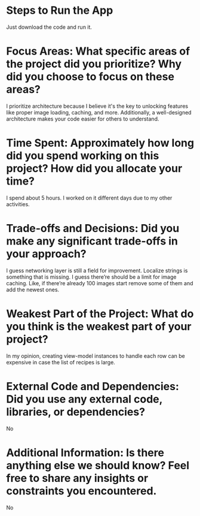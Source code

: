 # Steps to Run the App
Just download the code and run it.

# Focus Areas: What specific areas of the project did you prioritize? Why did you choose to focus on these areas?
I prioritize architecture because I believe it's the key to unlocking features like proper image loading, caching, and more. Additionally, a well-designed architecture makes your code easier for others to understand.

# Time Spent: Approximately how long did you spend working on this project? How did you allocate your time?
I spend about 5 hours. I worked on it different days due to my other activities.

# Trade-offs and Decisions: Did you make any significant trade-offs in your approach?
I guess networking layer is still a field for improvement. Localize strings is something that 
is missing.
I guess there’re should be a limit for image caching. Like, if there’re already 100 images start 
remove some of them and add the newest ones.

# Weakest Part of the Project: What do you think is the weakest part of your project?
In my opinion, creating view-model instances to handle each row can be 
expensive in case the list of recipes is large.

# External Code and Dependencies: Did you use any external code, libraries, or dependencies?
No

# Additional Information: Is there anything else we should know? Feel free to share any insights or constraints you encountered.
No

